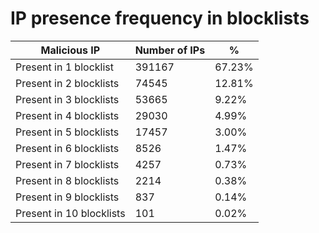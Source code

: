 # IP presence frequency in blocklists
| Malicious IP | Number of IPs | % |
|----|----|----|
| Present in 1 blocklist | 391167 | 67.23% |
| Present in 2 blocklists | 74545 | 12.81% |
| Present in 3 blocklists | 53665 | 9.22% |
| Present in 4 blocklists | 29030 | 4.99% |
| Present in 5 blocklists | 17457 | 3.00% |
| Present in 6 blocklists | 8526 | 1.47% |
| Present in 7 blocklists | 4257 | 0.73% |
| Present in 8 blocklists | 2214 | 0.38% |
| Present in 9 blocklists | 837 | 0.14% |
| Present in 10 blocklists | 101 | 0.02% |
